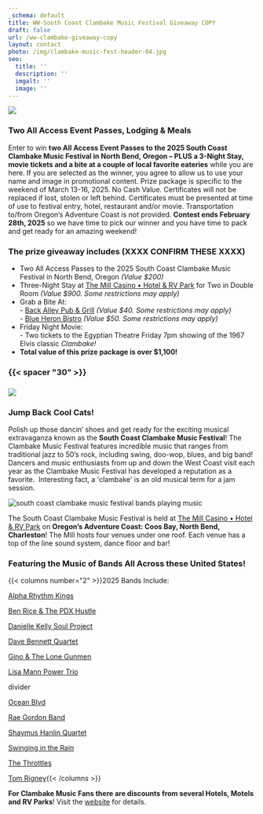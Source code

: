 ```yaml
---
_schema: default
title: WW-South Coast Clambake Music Festival Giveaway COPY
draft: false
url: /ww-clambake-giveaway-copy
layout: contact
photo: /img/clambake-music-fest-header-04.jpg
seo:
  title: ''
  description: ''
  imgalt: ''
  image: ''
---
```

![](/img/clambake-giveaway-header-695x322.jpg)

### Two All Access Event Passes, Lodging & Meals

Enter to win **two All Access Event Passes to the 2025 South Coast Clambake Music Festival in North Bend, Oregon – PLUS a 3-Night Stay, movie tickets and a bite at a couple of local favorite eateries**&nbsp;while you are here. If you are selected as the winner, you agree to allow us to use your name and image in promotional content. Prize package is specific to the weekend of March 13-16, 2025. No Cash Value. Certificates will not be replaced if lost, stolen or left behind. Certificates must be presented at time of use to festival entry, hotel, restaurant and/or movie. Transportation to/from Oregon’s Adventure Coast is not provided.&nbsp;**Contest ends February 28th, 2025**&nbsp;so we have time to pick our winner and you have time to pack and get ready for an amazing weekend!

### The prize giveaway includes (XXXX CONFIRM THESE XXXX)

* Two All Access Passes to the 2025 South Coast Clambake Music Festival in North Bend, Oregon *(Value $200)*
* Three-Night Stay at <a href="https://www.kokwelresorts.com/coos-bay/" target="_blank" rel="noopener">The Mill Casino • Hotel &amp; RV Park</a> for Two in Double Room&nbsp;*(Value $900. Some restrictions may apply)*
* Grab a Bite At:<br>\-&nbsp;<a href="https://northbendlanes.com/Back-Alley-Pub-Grill" target="_blank" rel="noopener">Back Alley Pub &amp; Grill</a>&nbsp;*(Value $40. Some restrictions may apply)*<br>\-&nbsp;<a href="https://www.blueheronbistro.net/" target="_blank" rel="noopener">Blue Heron Bistro</a> *(Value $50. Some restrictions may apply)*
* Friday Night Movie:<br>\- Two tickets to the Egyptian Theatre Friday 7pm showing of the 1967 Elvis classic *Clambake!*
* **Total value of this prize package is over $1,100!**

<div class="cms-embed"><script type="text/javascript" src="https://form.jotform.com/jsform/240246136031140"></script></div>

### {{< spacer "30" >}}

### ![](/img/sub-page-fest-highlights-clambake-695x125.jpg)

### Jump Back Cool Cats!

Polish up those dancin’ shoes and get ready for the exciting musical extravaganza known as the&nbsp;**South Coast Clambake Music Festival**! The Clambake Music Festival features incredible music that ranges from traditional jazz to 50’s rock, including swing, doo-wop, blues, and big band! Dancers and music enthusiasts from up and down the West Coast visit each year as the Clambake Music Festival has developed a reputation as a favorite.&nbsp; Interesting fact, a 'clambake' is an old musical term for a jam session.

![south coast clambake music festival bands playing music](/img/clambake-collage-02-695x322.jpg)

The South Coast Clambake Music Festival is held at <a href="https://www.kokwelresorts.com/coos-bay/" target="_blank" rel="noopener">The Mill Casino • Hotel &amp; RV Park</a> on **Oregon’s Adventure Coast: Coos Bay, North Bend, Charleston**! The Mill hosts four venues under one roof. Each venue has a top of the line sound system, dance floor and bar!

### Featuring the Music of Bands All Across these United States!

{{< columns number="2" >}}2025 Bands Include:

[Alpha Rhythm Kings](https://clambakemusic.com/?page_id=3782)

[Ben Rice & The PDX Hustle](https://benricehustle.com/home)

[Danielle Kelly Soul Project](https://clambakemusic.com/?page_id=4362)

[Dave Bennett Quartet](https://clambakemusic.com/?page_id=2250)

[Gino & The Lone Gunmen](https://clambakemusic.com/?page_id=3449)

[Lisa Mann Power Trio](https://www.lisamannmusic.com)

divider

[Ocean Blvd](https://clambakemusic.com/?page_id=4367)

[Rae Gordon Band](https://www.facebook.com/raegordonband)

[Shaymus Hanlin Quartet](https://clambakemusic.com/?page_id=4055)

[Swinging in the Rain](https://clambakemusic.com/swingin-in-the-rain)

[The Throttles](https://clambakemusic.com/?page_id=4091)

[Tom Rigney](https://tomrigney.com/home){{< /columns >}}

**For Clambake Music Fans there are discounts from several Hotels, Motels and RV Parks**! Visit the <a href="https://clambakemusic.com/" target="_blank" rel="noopener">website</a> for details.